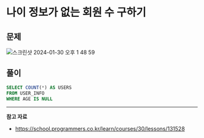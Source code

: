 # 나이 정보가 없는 회원 수 구하기

## 문제

![스크린샷 2024-01-30 오후 1 48 59](https://github.com/Heo-y-y/development-blog/assets/112863029/c3e65d04-553b-4498-be01-825fe5d2d206)

## 풀이

```sql
SELECT COUNT(*) AS USERS
FROM USER_INFO
WHERE AGE IS NULL
```

---

**참고 자료**

- <https://school.programmers.co.kr/learn/courses/30/lessons/131528>
